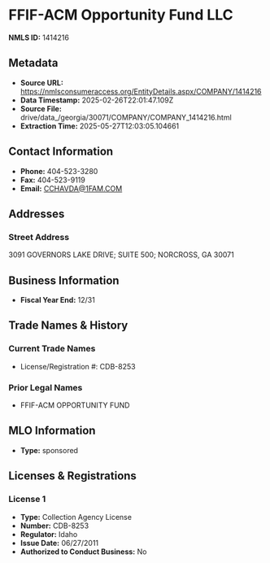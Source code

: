 # FFIF-ACM Opportunity Fund LLC

**NMLS ID:** 1414216

## Metadata
- **Source URL:** https://nmlsconsumeraccess.org/EntityDetails.aspx/COMPANY/1414216
- **Data Timestamp:** 2025-02-26T22:01:47.109Z
- **Source File:** drive/data_/georgia/30071/COMPANY/COMPANY_1414216.html
- **Extraction Time:** 2025-05-27T12:03:05.104661

## Contact Information
- **Phone:** 404-523-3280
- **Fax:** 404-523-9119
- **Email:** CCHAVDA@1FAM.COM

## Addresses
### Street Address
3091 GOVERNORS LAKE DRIVE; SUITE 500; NORCROSS, GA 30071

## Business Information
- **Fiscal Year End:** 12/31

## Trade Names & History
### Current Trade Names
- License/Registration #: CDB-8253

### Prior Legal Names
- FFIF-ACM OPPORTUNITY FUND

## MLO Information
- **Type:** sponsored

## Licenses & Registrations

### License 1
- **Type:** Collection Agency License
- **Number:** CDB-8253
- **Regulator:** Idaho
- **Issue Date:** 06/27/2011
- **Authorized to Conduct Business:** No
